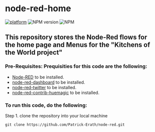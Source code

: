 # node-red-home
[![platform](https://img.shields.io/badge/platform-Node--RED-red)](https://nodered.org)
![NPM version](https://badge.fury.io/js/node-red-dashboard.svg)
![NPM](https://img.shields.io/npm/l/node-red-dashboard)

 ## This repository stores the Node-Red flows for the home page and Menus for the "Kitchens of the World project"
 
 ### Pre-Requisites: Prequisities for this code are the following:
* [Node-RED](https://nodered.org) to be installed.
* [node-red-dashboard](https://flows.nodered.org/node/node-red-dashboard) to be installed.
* [node-red-twitter](https://flows.nodered.org/node/node-red-node-twitter) to be installed.
* [node-red-contrib-huemagic](https://flows.nodered.org/node/node-red-contrib-huemagic) to be installed.


### To run this code, do the following:
 
Step 1. clone the repository into your local machine 
```
git clone https://github.com/Patrick-Erath/node-red.git
```
